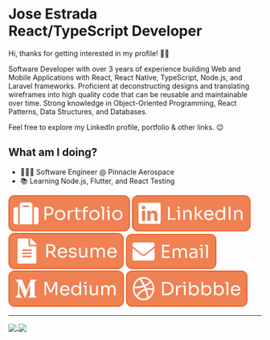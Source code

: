 # Jose Estrada<br>React/TypeScript Developer

Hi, thanks for getting interested in my profile! 👋🏽

Software Developer with over 3 years of experience building Web and Mobile Applications with React, React Native, TypeScript, Node.js, and Laravel frameworks. Proficient at deconstructing designs and translating wireframes into high quality code that can be reusable and maintainable over time. Strong knowledge in Object-Oriented Programming, React Patterns, Data Structures, and Databases.

Feel free to explore my LinkedIn profile, portfolio & other links. 😉

## What am I doing?

- 👨🏽‍💻 Software Engineer @ Pinnacle Aerospace
- 📚 Learning Node.js, Flutter, and React Testing

[![alt text][1.1]][1]
[![alt text][2.1]][2]
[![alt text][3.1]][3]
[![alt text][4.1]][4]
[![alt text][5.1]][5]
[![alt text][6.1]][6]

<hr>

<a href="https://github.com/nadiemedicejose">
  <img align="center" src="https://github-readme-stats.vercel.app/api/top-langs/?username=nadiemedicejose&title_color=FFF&bg_color=000&theme=dark" />
</a>
<a href="https://github.com/nadiemedicejose">
  <img align="center" src="https://github-readme-stats.vercel.app/api?username=nadiemedicejose&title_color=FFF&bg_color=000&show_icons=true&count_private=true&theme=dark" />
</a>

[1.1]: /tags/Portfolio.svg "Portfolio"
[2.1]: /tags/LinkedIn.svg "LinkedIn"
[3.1]: /tags/Resume.svg "Resume"
[4.1]: /tags/Email.svg "Email"
[5.1]: /tags/Medium.svg "Medium"
[6.1]: /tags/Dribbble.svg "Dribble"

[1]: https://joseestrada.dev
[2]: https://www.linkedin.com/in/nadiemedicejose/
[3]: https://joseestrada.dev/resume.pdf
[4]: mailto:hello@joseestrada.dev
[5]: https://nadiemedicejose.medium.com
[6]: https://dribbble.com/nadiemedicejose
